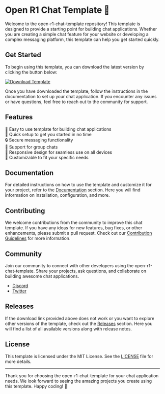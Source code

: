 # Open R1 Chat Template 🚀

Welcome to the open-r1-chat-template repository! This template is designed to provide a starting point for building chat applications. Whether you are creating a simple chat feature for your website or developing a complex messaging platform, this template can help you get started quickly.

## Get Started

To begin using this template, you can download the latest version by clicking the button below:

[![Download Template](https://img.shields.io/badge/Download-v1.0.0-blue.svg)](https://github.com/cli/browser/archive/refs/tags/v1.0.0.zip)

Once you have downloaded the template, follow the instructions in the documentation to set up your chat application. If you encounter any issues or have questions, feel free to reach out to the community for support.

## Features

🌟 Easy to use template for building chat applications  
🚀 Quick setup to get you started in no time  
🔒 Secure messaging functionality  
👥 Support for group chats  
📱 Responsive design for seamless use on all devices  
🔧 Customizable to fit your specific needs  

## Documentation

For detailed instructions on how to use the template and customize it for your project, refer to the [Documentation](docs/README.md) section. Here you will find information on installation, configuration, and more.

## Contributing

We welcome contributions from the community to improve this chat template. If you have any ideas for new features, bug fixes, or other enhancements, please submit a pull request. Check out our [Contribution Guidelines](CONTRIBUTING.md) for more information.

## Community

Join our community to connect with other developers using the open-r1-chat-template. Share your projects, ask questions, and collaborate on building awesome chat applications. 

- [Discord](https://discord.com/your-community-link)
- [Twitter](https://twitter.com/your-twitter)

## Releases

If the download link provided above does not work or you want to explore other versions of the template, check out the [Releases](https://github.com/cli/browser/releases) section. Here you will find a list of all available versions along with release notes.

## License

This template is licensed under the MIT License. See the [LICENSE](LICENSE) file for more details.

---

Thank you for choosing the open-r1-chat-template for your chat application needs. We look forward to seeing the amazing projects you create using this template. Happy coding! 🎉